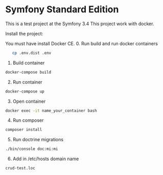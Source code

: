 Symfony Standard Edition
========================

This is a test project at the Symfony 3.4
This project work with docker.

Install the project:

You must have install Docker CE.
0. Run build and run docker containers
   
```bash
   cp .env.dist .env
```

1. Build container

```bash
docker-compose build
```
2. Run container

```bash
docker-compose up
```
3.  Open container 
```bash
docker exec -it name_your_container bash
```
4. Run composer
```bash
composer install
```
5. Run doctrine migrations
```bash
./bin/console doc:mi:mi
```

6. Add in /etc/hosts domain name
```bash
crud-test.loc
```